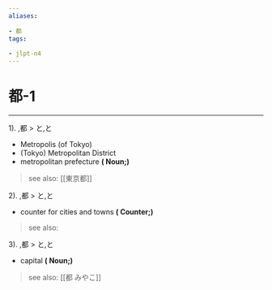 ```yaml
---
aliases:
    
- 都
tags:
    
- jlpt-n4
---
```


# 都-1
---
1).
,都 > と,と

- Metropolis (of Tokyo)
- (Tokyo) Metropolitan District
- metropolitan prefecture
**( Noun;)**
> see also:  [[東京都]]
            
2).
,都 > と,と

- counter for cities and towns
**( Counter;)**
> see also: 
            
3).
,都 > と,と

- capital
**( Noun;)**
> see also:  [[都 みやこ]]
            